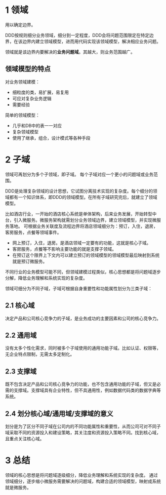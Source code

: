 # 1 领域
用以确定边界。

DDD按规则细分业务领域，细分到一定程度，DDD会将问题范围限定在特定边界，在该边界内建立领域模型，进而用代码实现该领域模型，解决相应业务问题。

领域就是该边界内要解决的**业务问题域**。其越大，则业务范围越广。

## 领域模型的特点
对业务领域建模：
- 细粒度的类，易扩展，易复用
- 可应对复杂业务逻辑
- 需要经验

简单的领域模型：
- 几乎和DB中的表一一对应 
- 复杂领域模型
- 使用了继承，组合，设计模式等各种手段
# 2 子域
领域可再划分为多个子领域，即子域。
每个子域对应一个更小的问题域或业务范围。

DDD是处理复杂领域的设计思想，它试图分离技术实现的复杂度。每个细分的领域都有一个知识体系，即DDD的领域模型。在所有子域研究完后，就建立了领域模型。

比如酒店行业，一开始的酒店核心系统是单体架构，后来业务发展，开始转型中台，引入微服务。微服务架构就需划分业务领域边界，建立领域模型，并实现微服务落地。
可根据业务关联度及流程边界将酒店领域细分为：预订，入住，退房，客房服务，点餐等领域事件。
- 网上预订，入住，退房。是酒店领域一定要有的功能，这就是核心子域。
- 客房服务，点餐等不影响主要功能的就是支撑子领域。
- 在预订这个限界上下文内可以建立预订的领域模型的领域模型最后映射到系统就是预订微服务。

不同行业的业务模型可能不同，但领域建模过程类似，核心思想都是将问题域逐步分解，降低业务理解和系统实现的复杂度。

领域可细分为不同子域，子域可根据自身重要性和功能属性划分为三类子域：
## 2.1  核心域
决定产品和公司核心竞争力的子域，是业务成功的主要因素和公司的核心竞争力。

## 2.2  通用域
没有太多个性化需求，同时被多个子域使用的通用功能子域。比如认证、权限等，无企业特点限制，无需太多定制化。

## 2.3  支撑域
既不包含决定产品和公司核心竞争力的功能，也不包含通用功能的子域，但又是必需的支撑域。支撑域具有企业特性，但不具通用性，例如数据代码类的数据字典等系统。

## 2.4 划分核心域/通用域/支撑域的意义
划分是为了区分不同子域在公司内的不同功能属性和重要性，从而公司可对不同子域采取不同的资源投入和建设策略，其关注度和资源投入策略不同。找到核心域，且重点关注核心域。

# 3 总结
领域的核心思想是将问题域逐级细分，降低业务理解和系统实现的复杂度。
通过领域细分，逐步缩小微服务需要解决的问题域，构建合适的领域模型，映射成系统就是微服务。